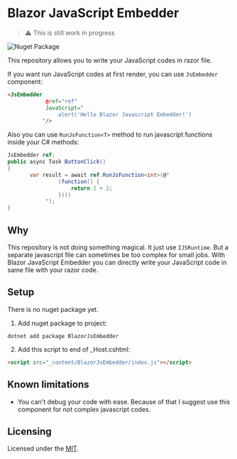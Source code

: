 # Blazor JavaScript Embedder

> :warning: This is still work in progress

![Nuget Package](https://img.shields.io/nuget/v/BlazorJsEmbedder)

This repository allows you to write your JavaScript codes in razor file.

If you want run JavaScript codes at first render, you can use `JsEmbedder` component:

```html
<JsEmbedder
            @ref="ref"
            JavaScript="
                alert('Hello Blazor Javascript Embedder!')
           "/>
```

Also you can use `RunJsFunction<T>` method to run javascript functions inside your C# methods:

```csharp
JsEmbedder ref;
public async Task ButtonClick()
{
       var result = await ref.RunJsFunction<int>(@"
                (function() {
                    return 2 + 2;
                })()
            ");
}
```

## Why

This repository is not doing something magical. It just use `IJSRuntime`. But a separate javascript file can sometimes be too complex for small jobs. With Blazor JavaScript Embedder you can directly write your JavaScript code in same file with your razor code.

## Setup

There is no nuget package yet.

1. Add nuget package to project:

```
dotnet add package BlazorJsEmbedder
```

2. Add this script to end of \_Host.cshtml: 

```html
<script src="_content/BlazorJsEmbedder/index.js"></script>
```

## Known limitations

- You can't debug your code with ease. Because of that I suggest use this component for not complex javascript codes.

## Licensing

Licensed under the [MIT](https://github.com/ahmetcanaydemir/BlazorJsEmbedder/blob/master/LICENSE).
